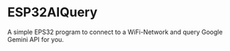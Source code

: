 # ESP32AIQuery
A simple EPS32 program to connect to a WiFi-Network and query Google Gemini API for you.
